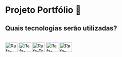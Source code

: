 # Projeto Portfólio 🚀


## Quais tecnologias serão utilizadas?

<div  style="display: inline_block"><br>
    <!-- nextjs -->
<img  align="center" alt="Rafa-NextJs" height="30" width="40" src="https://cdn.jsdelivr.net/gh/devicons/devicon/icons/nextjs/nextjs-original.svg">
    <!-- react -->
<img  align="center" alt="Rafa-React" height="30" width="40" src="https://cdn.jsdelivr.net/gh/devicons/devicon/icons/react/react-original.svg">
    <!-- redux --> 
    <!-- typescript -->
<img  align="center" alt="Rafa-Ts" height="30" width="40" src="https://cdn.jsdelivr.net/gh/devicons/devicon/icons/typescript/typescript-original.svg">
    <!-- GRaphQL -->
<img align="center" alt="Rafa-GraphQL" height="30" width="40" src="https://cdn.jsdelivr.net/gh/devicons/devicon/icons/graphql/graphql-plain.svg">
    <!-- TailwindCSS -->
<img align="center" alt="Rafa-Tailwind" height="30" width="40" src="https://cdn.jsdelivr.net/gh/devicons/devicon/icons/tailwindcss/tailwindcss-plain.svg">
</div>


